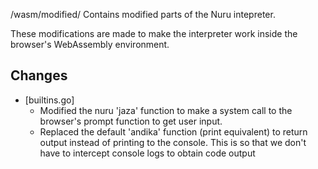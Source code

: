 /wasm/modified/ Contains modified parts of the Nuru intepreter.

These modifications are made to make the interpreter work inside the browser's WebAssembly environment. 

## Changes
- [builtins.go] 
    - Modified the nuru 'jaza' function to make a system call to the browser's prompt function to get user input.
    - Replaced the default 'andika' function (print equivalent) to return output instead of printing to the console. This is so that we don't have to intercept console logs to obtain code output